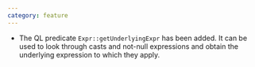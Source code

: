 ```yaml
---
category: feature
---
```

* The QL predicate `Expr::getUnderlyingExpr` has been added. It can be used to look through casts and not-null expressions and obtain the underlying expression to which they apply.
